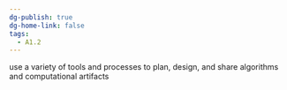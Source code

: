 ```yaml
---
dg-publish: true
dg-home-link: false
tags:
  - A1.2
---
```

use a variety of tools and processes to plan, design, and share algorithms and computational artifacts